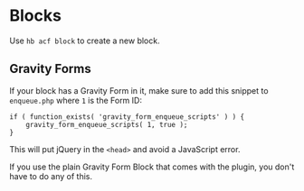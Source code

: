 # Blocks

Use `hb acf block` to create a new block.

## Gravity Forms

If your block has a Gravity Form in it, make sure to add this snippet to `enqueue.php` where `1` is the Form ID:

```
if ( function_exists( 'gravity_form_enqueue_scripts' ) ) {
	gravity_form_enqueue_scripts( 1, true );
}
```

This will put jQuery in the `<head>` and avoid a JavaScript error.

If you use the plain Gravity Form Block that comes with the plugin, you don't have to do any of this.
